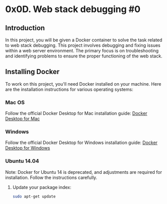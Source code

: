 # 0x0D. Web stack debugging #0

## Introduction

In this project, you will be given a Docker container to solve the task related to web stack debugging. This project involves debugging and fixing issues within a web server environment. The primary focus is on troubleshooting and identifying problems to ensure the proper functioning of the web stack.

## Installing Docker

To work on this project, you'll need Docker installed on your machine. Here are the installation instructions for various operating systems:

### Mac OS

Follow the official Docker Desktop for Mac installation guide: [Docker Desktop for Mac](https://docs.docker.com/desktop/install/mac/)

### Windows

Follow the official Docker Desktop for Windows installation guide: [Docker Desktop for Windows](https://docs.docker.com/desktop/install/windows/)

### Ubuntu 14.04

Note: Docker for Ubuntu 14 is deprecated, and adjustments are required for installation. Follow the instructions carefully.

1. Update your package index:

   ```bash
   sudo apt-get update

